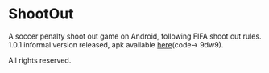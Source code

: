 # ShootOut

A soccer penalty shoot out game on Android, following FIFA shoot out rules.  
1.0.1 informal version released, apk available [here](https://pan.baidu.com/s/1aZRp4lcqyicHTSFw5UbSLA)(code-> 9dw9).
  
  
  
All rights reserved.
